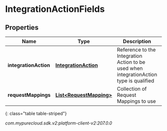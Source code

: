 # IntegrationActionFields


## Properties

| Name | Type | Description | Notes |
| ------------ | ------------- | ------------- | ------------- |
| **integrationAction** | [**IntegrationAction**](IntegrationAction) | Reference to the Integration Action to be used when integrationAction type is qualified |  [optional] |
| **requestMappings** | [**List&lt;RequestMapping&gt;**](RequestMapping) | Collection of Request Mappings to use |  [optional] |
{: class="table table-striped"}




_com.mypurecloud.sdk.v2:platform-client-v2:207.0.0_
